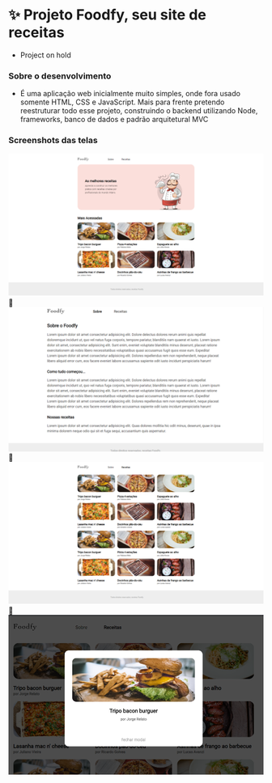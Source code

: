 # :sparkles: Projeto Foodfy, seu site de receitas 
* Project on hold

### Sobre o desenvolvimento
* É uma aplicação web inicialmente muito simples, onde fora usado somente HTML, CSS e JavaScript. Mais para frente pretendo reestruturar todo esse projeto, construindo o backend utilizando Node, frameworks, banco de dados e padrão arquitetural MVC

### Screenshots das telas
![Image](Project/assets/screenshots/homepage.PNG)
:rocket:
![Image](Project/assets/screenshots/sobre.PNG)
:rocket:
![Image](Project/assets/screenshots/receitas.PNG)
:rocket:
![Image](Project/assets/screenshots/modal.PNG)
